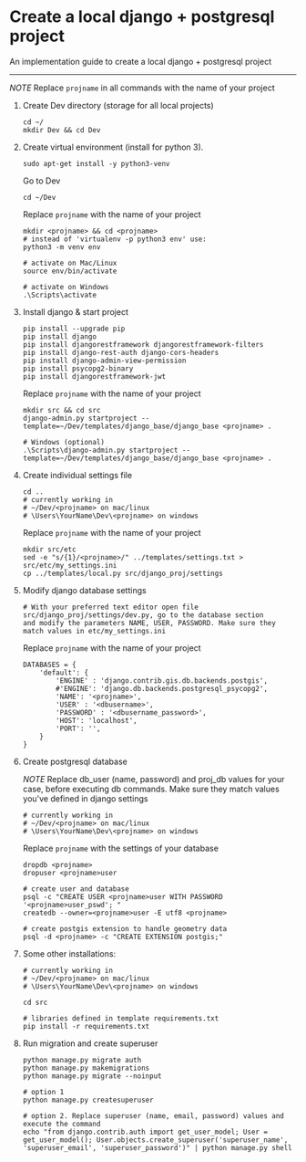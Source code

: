 # Create a local django + postgresql project

An implementation guide to create a local django + postgresql project

----------

*NOTE* Replace `projname` in all commands with the name of your project

1. Create Dev directory (storage for all local projects)
    ```
    cd ~/
    mkdir Dev && cd Dev
    ```

2. Create virtual environment (install for python 3).
    ```
    sudo apt-get install -y python3-venv
    ```
    Go to Dev
    ```
    cd ~/Dev
    ```
    Replace `projname` with the name of your project
    ```
    mkdir <projname> && cd <projname>
    # instead of 'virtualenv -p python3 env' use:
    python3 -m venv env

    # activate on Mac/Linux
    source env/bin/activate

    # activate on Windows
    .\Scripts\activate
    ```

3. Install django & start project
    ```
    pip install --upgrade pip
    pip install django
    pip install djangorestframework djangorestframework-filters
    pip install django-rest-auth django-cors-headers
    pip install django-admin-view-permission
    pip install psycopg2-binary
    pip install djangorestframework-jwt
    ```
    Replace `projname` with the name of your project
    ```
    mkdir src && cd src
    django-admin.py startproject --template=~/Dev/templates/django_base/django_base <projname> .

    # Windows (optional)
    .\Scripts\django-admin.py startproject --template=~/Dev/templates/django_base/django_base <projname> .
    ```

4. Create individual settings file
    ```
    cd ..
    # currently working in 
    # ~/Dev/<projname> on mac/linux
    # \Users\YourName\Dev\<projname> on windows
    ```
    Replace `projname` with the name of your project
    ```
    mkdir src/etc
    sed -e "s/{1}/<projname>/" ../templates/settings.txt > src/etc/my_settings.ini
    cp ../templates/local.py src/django_proj/settings
    ```

5. Modify django database settings
    ```
    # With your preferred text editor open file src/django_proj/settings/dev.py, go to the database section
    and modify the parameters NAME, USER, PASSWORD. Make sure they match values in etc/my_settings.ini
    ```
    Replace `projname` with the name of your project
    ```
    DATABASES = {
        'default': {
            'ENGINE' : 'django.contrib.gis.db.backends.postgis',
            #'ENGINE': 'django.db.backends.postgresql_psycopg2',
            'NAME': '<projname>',
            'USER' : '<dbusername>',
            'PASSWORD' : '<dbusername_password>',
            'HOST': 'localhost',
            'PORT': '',
        }
    }
    ```

6. Create postgresql database

    *NOTE* Replace db_user (name, password) and proj_db values
    for your case, before executing db commands. Make sure they match values you've defined in django settings
    ```
    # currently working in 
    # ~/Dev/<projname> on mac/linux
    # \Users\YourName\Dev\<projname> on windows
    ```
    Replace `projname` with the settings of your database
    ```
    dropdb <projname>
    dropuser <projname>user

    # create user and database
    psql -c "CREATE USER <projname>user WITH PASSWORD '<projname>user_pswd'; "
    createdb --owner=<projname>user -E utf8 <projname>

    # create postgis extension to handle geometry data
    psql -d <projname> -c "CREATE EXTENSION postgis;"
    ```

7. Some other installations:
    ```
    # currently working in 
    # ~/Dev/<projname> on mac/linux
    # \Users\YourName\Dev\<projname> on windows

    cd src

    # libraries defined in template requirements.txt
    pip install -r requirements.txt
    ```

8. Run migration and create superuser
    ```
    python manage.py migrate auth
    python manage.py makemigrations
    python manage.py migrate --noinput

    # option 1
    python manage.py createsuperuser

    # option 2. Replace superuser (name, email, password) values and execute the command
    echo "from django.contrib.auth import get_user_model; User = get_user_model(); User.objects.create_superuser('superuser_name', 'superuser_email', 'superuser_password')" | python manage.py shell
    ```

